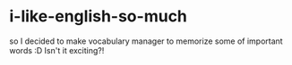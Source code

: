 # i-like-english-so-much

so I decided to make vocabulary manager to memorize some of important words :D
Isn't it exciting?!
